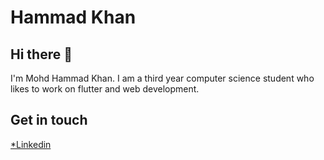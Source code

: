 # Hammad Khan
## Hi there 👋
I'm Mohd Hammad Khan. I am a third year computer science student who likes to work on flutter and web development.
## Get in touch
[*Linkedin](https://www.linkedin.com/in/mohd-hammadh-khan)
